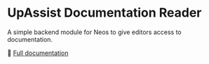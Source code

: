 # UpAssist Documentation Reader

A simple backend module for Neos to give editors access to documentation.

🚀 [Full documentation](https://upassist.github.com/documentationreader)
